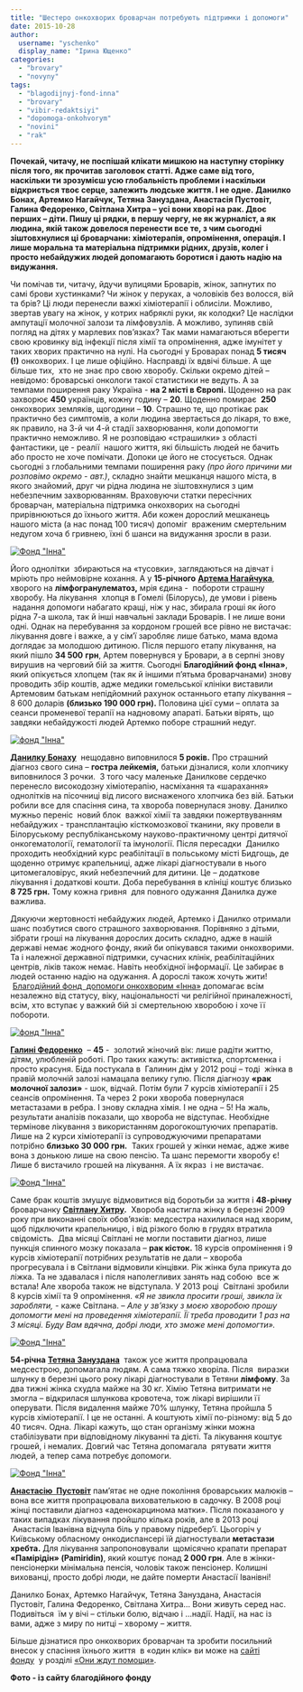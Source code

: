 ```yaml
---
title: "Шестеро онкохворих броварчан потребують підтримки і допомоги"
date: 2015-10-28
author: 
  username: "yschenko"
  display_name: "Ірина Ющенко"
categories: 
  - "brovary"
  - "novyny"
tags: 
  - "blagodijnyj-fond-inna"
  - "brovary"
  - "vibir-redaktsiyi"
  - "dopomoga-onkohvorym"
  - "novini"
  - "rak"
---
```


**Почекай, читачу, не поспішай клікати мишкою на наступну сторінку після того, як прочитав заголовок статті. Адже саме від того, наскільки ти зрозумієш усю глобальність проблеми і наскільки відкриється твоє серце, залежить людське життя. І не одне.** **Данилко Бонах, Артемко Нагайчук, Тетяна Зануздана, Анастасія Пустовіт, Галина Федоренко, Світлана Хитра – усі вони хворі на рак. Двоє перших – діти. Пишу ці рядки, в першу чергу, не як журналіст, а як людина, якій також довелося перенести все те, з чим сьогодні зіштовхнулися ці броварчани: хіміотерапія, опромінення, операція. І лише моральна та матеріальна підтримки рідних, друзів, колег і просто небайдужих людей допомагають боротися і дають надію на видужання.**

Чи помічав ти, читачу, йдучи вулицями Броварів, жінок, запнутих по самі брови хустинками? Чи жінок у перуках, а чоловіків без волосся, вій та брів? Ці люди перенесли важкі хіміотерапії і облисіли. Можливо, звертав увагу на жінок, у котрих набряклі руки, як колодки? Це наслідки ампутації молочної залози та лімфовузлів. А можливо, зупиняв свій погляд на дітях у марлевих пов’язках? Так мами намагаються вберегти свою кровинку від інфекції після хімії та опромінення, адже імунітет у таких хворих практично на нулі. На сьогодні у Броварах понад **5 тисяч (!)** онкохворих. І це лише офіційно. Насправді їх вдвічі більше. А ще більше тих,  хто не знає про свою хворобу. Скільки окремо дітей – невідомо: броварські онкологи такої статистики не ведуть. А за темпами поширення раку Україна - **на 2 місті в Європі.** Щоденно на рак захворює **450** українців, кожну годину – **20**. Щоденно помирає  **250** онкохворих земляків, щогодини – **10**. Страшно те, що протікає рак практично без симптомів, а коли людина звертається до лікаря, то вже, як правило, на 3-й чи 4-й стадії захворювання, коли допомогти практично неможливо. Я не розповідаю «страшилки» з області фантастики, це - реалії  нашого життя, які більшість людей не бачить або просто не хоче помічати. Допоки це його не стосується. Однак сьогодні з глобальними темпами поширення раку _(про його причини ми розповімо окремо - авт.)_, складно знайти мешканця нашого міста, в якого знайомий, друг чи рідна людина не зіштовхнулися з цим небезпечним захворюванням. Враховуючи статки пересічних броварчан, матеріальна підтримка онкохворих на сьогодні прирівнюються до їхнього життя. Аби кожен дорослий мешканець нашого міста (а нас понад 100 тисяч) допоміг  враженим смертельним недугом хоча б гривнею, їхні б шанси на видужання зросли в рази.

[![Фонд "Інна"](https://mpz.brovary.org/wp-content/uploads/2015/10/artem.jpg)](https://mpz.brovary.org/wp-content/uploads/2015/10/artem.jpg)

Його однолітки  збираються на «тусовки», заглядаються на дівчат і мріють про неймовірне кохання. А у **15-річного** **[Артема Нагайчука](http://fond-inna.org/novosti/262-nagaychuk-artem-aleksandrovich-2405-2000-gr.html)**, хворого на **лімфогранулематоз,** мрія єдина -  побороти страшну хворобу. На лікування  хлопця в Гомелі (Білорусь), де умови і рівень  надання допомоги набагато кращі, ніж у нас, збирала гроші як його рідна 7-а школа, так й інші навчальні заклади Броварів. І не лише вони одні. Однак на перебування за кордоном грошей все рівно не вистачає: лікування довге і важке, а у сім’ї заробляє лише батько, мама вдома доглядає за молодшою дитиною. Після першого етапу лікування, на який пішло **34 500** **грн**, Артем повернувся у Бровари, а в серпні знову вирушив на черговий бій за життя. Сьогодні **Благодійний фонд «Інна»**, який опікується хлопцем (так як й іншими п’ятьма броварчанами) знову проводить збір коштів, адже медики гомельської клініки виставили  Артемовим батькам непідйомний рахунок останнього етапу лікування – 8 600 доларів **(близько 190 000 грн).** Половина цієї суми – оплата за сеанси променевої терапії на надновому апараті. Батьки вірять, що завдяки небайдужості людей Артемко поборе страшний недуг.

[![фонд "Інна"](https://mpz.brovary.org/wp-content/uploads/2015/10/1429295072_danya.jpg)](https://mpz.brovary.org/wp-content/uploads/2015/10/1429295072_danya.jpg)

[**Данилку Бонаху**](http://fond-inna.org/novosti/259-bonah-danila-andreevich-04102010-gr.html)  нещодавно виповнилося **5 років.** Про страшний діагноз свого сина – **гостра лейкемія,** батьки дізналися, коли хлопчику виповнилося 3 рочки.  З того часу маленьке Данилкове сердечко  перенесло високодозну хіміотерапію, насміхання та «шарахання» однолітків на пісочниці від лисого виснаженого хлопчика без вій. Батьки робили все для спасіння сина, та хвороба повернулася знову. Данилко мужньо переніс  новий блок  важкої хімії та завдяки пожертвуванням небайдужих - трансплантацію кісткомозкової тканини, яку провели в Білоруському республіканському науково-практичному центрі дитячої онкогематології, гематології та імунології. Після пересадки  Данилко проходить необхідний курс реабілітації в польському місті Бидгощь, де щоденно отримує крапельниці, адже лікарі діагностували в нього цитомегаловірус, який небезпечний для дитини. Це – додаткове лікування і додаткові кошти. Доба перебування в клініці коштує близько **8 725 грн.** Тому кожна гривня  для повного одужання Данилка дуже важлива.

Дякуючи жертовності небайдужих людей, Артемко і Данилко отримали шанс позбутися свого страшного захворювання. Порівняно з дітьми, зібрати гроші на лікування дорослих досить складно, адже в нашій державі немає жодного фонду, який би опікувався такими онкохворими. Та і належної державної підтримки, сучасних клінік, реабілітаційних центрів, ліків також немає. Навіть необхідної інформації. Це забирає в людей останню надію на одужання. А дорослі також хочуть жити!  [Благодійний фонд  допомоги онкохворим «Інна»](https://mpz.brovary.org/brovarskyj-blagodijnyj-fond-inna-dopomagaye-onkohvorym-borotys-zi-smertelnoyu-nedugoyu) допомагає всім незалежно від статусу, віку, національності чи релігійної приналежності, всім, хто вступає у важкий бій зі смертельною хворобою і хоче її побороти.

[![фонд "Інна"](https://mpz.brovary.org/wp-content/uploads/2015/10/galina-e1445587096947.jpg)](https://mpz.brovary.org/wp-content/uploads/2015/10/galina-e1445587096947.jpg)

[**Галині Федоренко**](http://fond-inna.org/novosti/275-fedorenko-galina-ivanovna-27101970-gr.html)  – **45** -  золотий жіночий вік: лише радіти життю, дітям, улюбленій роботі. Про таких кажуть: активістка, спортсменка і просто красуня. Біда постукала в  Галинин дім у 2012 році – тоді  жінка в правій молочній залозі намацала велику гулю. Після діагнозу **«рак молочної залози»** - шок, відчай. Потім були 7 курсів хіміотерапії і 25 сеансів опромінення. Та через 2 роки хвороба повернулася метастазами в ребра. І знову складна хімія. І не одна – 5! На жаль, результати аналізів показали, що хвороба не відступає. Необхідне термінове лікування з використанням дорогокоштуючих препаратів.  Лише на 2 курси хіміотерапії із супроводжуючими препаратами потрібно **близько 30 000 грн.**  Таких грошей у жінки немає, адже живе вона з донькою лише на свою пенсію. Та шанс перемогти хворобу є! Лише б вистачило грошей на лікування. А їх якраз  і не вистачає.

[![Фонд "Інна"](https://mpz.brovary.org/wp-content/uploads/2015/10/1435695881_hitraya.jpg)](https://mpz.brovary.org/wp-content/uploads/2015/10/1435695881_hitraya.jpg)

Саме брак коштів змушує відмовитися від боротьби за життя і **48-річну** броварчанку **[Світлану Хитру](http://fond-inna.org/novosti/362-hitraya-svetlana-anatolevna-28051967gr.html).**  Хвороба настигла жінку в березні 2009 року при виконанні своїх обов’язків: медсестра нахилилася над хворим, щоб підключити крапельницю, і від різкого болю в грудях втратила свідомість.  Два місяці Світлані не могли поставити діагноз, лише пункція спинного мозку показала – **рак кісток.** 18 курсів опромінення і 9 курсів хіміотерапії потрібних результатів не дали – хвороба прогресувала і в Світлани відмовили кінцівки. Рік жінка була прикута до ліжка. Та не здавалася і після наполегливих занять над собою  все ж встала! Але хвороба також не відступала. У 2013 році  Світлані зробили 8 курсів хімії та 9 опромінення. _«Я не звикла просити гроші, звикла їх заробляти, -_ каже Світлана. _– Але у зв’язку з моєю хворобою прошу допомогти мені на проведення хіміотерапії. Її треба проводити 1 раз на 3 місяці. Буду Вам вдячна, добрі люди, хто зможе мені допомогти»._

[![Фонд "Інна"](https://mpz.brovary.org/wp-content/uploads/2015/10/1443517677_zanuzdanaya1.jpg)](https://mpz.brovary.org/wp-content/uploads/2015/10/1443517677_zanuzdanaya1.jpg)

**54-річна** **[Тетяна Зануздана](http://fond-inna.org/novosti/457-zanuzdanaya-tatyana-leonidovna-06041961-gr.html)**  також усе життя пропрацювала медсестрою, допомагала людям. А сама тяжко хворіла. Після  виразки шлунку в березні цього року лікарі діагностували в Тетяни **лімфому**. За два тижні жінка схудла майже на 30 кг. Хімію Тетяна витримати не змогла – відкрилася шлункова кровотеча, тож лікарі вирішили її оперувати. Після видалення майже 70% шлунку, Тетяна пройшла 5 курсів хіміотерапії. І це не останні. А коштують хімії по-різному: від 5 до 40 тисяч. Одна. Лікарі кажуть, що стан організму жінки можна стабілізувати при відповідному лікуванні та дієті. Та лікування коштує грошей, і немалих. Довгий час Тетяна допомагала  рятувати життя людей, а тепер сама потребує допомоги.

[![Фонд "Інна"](https://mpz.brovary.org/wp-content/uploads/2015/10/1445455175_pustovit1.jpg)](https://mpz.brovary.org/wp-content/uploads/2015/10/1445455175_pustovit1.jpg)

[**Анастасію  Пустовіт**](http://fond-inna.org/novosti/476-pustovit-anastasiya-ivanovna-27011944-gr.html) пам’ятає не одне покоління броварських малюків – вона все життя пропрацювала вихователькою в садочку. В 2008 році жінці поставили діагноз «аденокарцинома матки». Після показаного у таких випадках лікування пройшло кілька років, але в 2013 році  Анастасія Іванівна відчула біль у правому підребер’ї. Цьогоріч у Київському обласному онкодиспансері їй діагностували **метастази хребта.** Для лікування запропоновували  щомісячно крапати препарат **«Памірідін» (Pamiridin)**, який коштує понад **2 000 грн**. Але в жінки-пенсіонерки мінімальна пенсія, чоловік також пенсіонер. Колишні вихованці, просто добрі люди, не дайте померти Анастасії Іванівні!

Данилко Бонах, Артемко Нагайчук, Тетяна Зануздана, Анастасія Пустовіт, Галина Федоренко, Світлана Хитра… Вони живуть серед нас. Подивіться  їм у вічі – стільки болю, відчаю і …надії. Надії, на нас із вами, адже з миру по нитці – хворому – життя.

Більше дізнатися про онкохворих броварчан та зробити посильний внесок у спасіння їхнього життя  в «один клік» ви може на [сайті фонду](http://fond-inna.org)  у розділі [«Они ждут помощи»](http://fond-inna.org/i-want-help).

**Фото - із сайту благодійного фонду**
